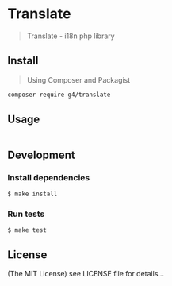 Translate
==========

> Translate - i18n php library

## Install

> Using Composer and Packagist

```sh
composer require g4/translate
```

## Usage

```php

```

## Development

### Install dependencies

    $ make install

### Run tests

    $ make test

## License

(The MIT License)
see LICENSE file for details...
